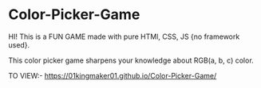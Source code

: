 # Color-Picker-Game
HI!
This is a FUN GAME made with pure HTMl, CSS, JS {no framework used}.

This color picker game sharpens your knowledge about RGB(a, b, c) color.


TO VIEW:- https://01kingmaker01.github.io/Color-Picker-Game/
